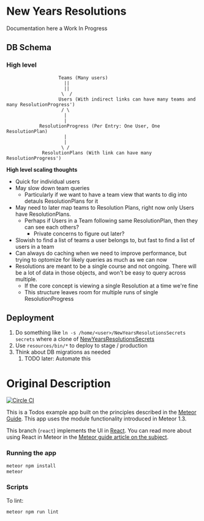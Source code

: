 # New Years Resolutions

Documentation here a Work In Progress

## DB Schema


### High level

```
                   Teams (Many users)
                     ||
                     ||
                    \  /
                   Users (With indirect links can have many teams and many ResolutionProgress')
                    / \
                     |
                     |
            ResolutionProgress (Per Entry: One User, One ResolutionPlan)
                     |
                     |
                    \ /
             ResolutionPlans (With link can have many ResolutionProgress')
```

**High level scaling thoughts**

* Quick for individual users
* May slow down team queries
    * Particularly if we want to have a team view that wants to dig into detauls ResolutionPlans for it
* May need to later map teams to Resolution Plans, right now only Users have ResolutionPlans.
    * Perhaps if Users in a Team following same ResolutionPlan, then they can see each others?
        * Private concerns to figure out later?
* Slowish to find a list of teams a user belongs to, but fast to find a list of users in a team
* Can always do caching when we need to improve performance, but trying to optomize for likely queries as much as we can now
* Resolutions are meant to be a single course and not ongoing. There will be a lot of data in those objects, and won't be easy to query across multiple.
    * If the core concept is viewing a single Resolution at a time we're fine
    * This structure leaves room for multiple runs of single ResolutionProgress 

## Deployment

1. Do something like `ln -s /home/<user>/NewYearsResolutionsSecrets secrets` where a clone of [NewYearsResolutionsSecrets](https://github.com/KevinJain/NewYearsResolutionsSecrets)
1. Use `resources/bin/*` to deploy to stage / production
1. Think about DB migrations as needed
    1. TODO later: Automate this

# Original Description

[![Circle CI](https://circleci.com/gh/meteor/todos/tree/react.svg?style=svg)](https://circleci.com/gh/meteor/todos/tree/react)

This is a Todos example app built on the principles described in the [Meteor Guide](http://guide.meteor.com/structure.html). This app uses the module functionality introduced in Meteor 1.3.

This branch (`react`) implements the UI in [React](https://facebook.github.io/react/index.html). You can read more about using React in Meteor in the [Meteor guide article on the subject](http://guide.meteor.com/v1.3/react.html).

### Running the app

```bash
meteor npm install
meteor
```

### Scripts

To lint:

```bash
meteor npm run lint
```
